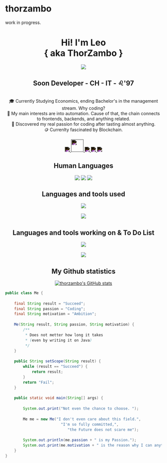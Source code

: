 # thorzambo

work in progress.

<div align="center">
<link rel="stylesheet" href="styles/style.css">

# **Hi! I'm Leo** <br/> { aka ThorZambo }

<img src="https://imgur.com/KhLCNlZ.png" height="150px" />

##
    
## **Soon Developer - CH - IT - ♌'97**

<img src="https://raw.githubusercontent.com/Codelessly/FlutterLoadingGIFs/master/packages/cupertino_activity_indicator.gif" width="0.2px">

<br/>
🎓 Currently Studying Economics, ending Bachelor's in the management stream. Why coding?<br/>
🎯 My main interests are into automation. Cause of that, the chain connects to frontends, backends, and anything related.<br/>
🧩 Discovered my real passion for coding after tasting almost anything.<br/>
🪙 Currenlty fascinated by Blockchain.<br/>
<br/>

<a href="https://t.me/thorzambo">
    <img src="https://simpleicons.org/icons/telegram.svg" height="40px" style="filter: invert(1);">
</a>
<a href="https://twitter.com/thor_zambo">
    <img src="https://simpleicons.org/icons/twitter.svg" alt="" width="40" height="40" style="filter: invert(1);">
</a>
<a href="https://discordapp.com/users/365925418471129089">
    <img src="https://simpleicons.org/icons/discord.svg" height="40px" style="filter: invert(1);">
</a>
<a href="https://github.com/thorzambo">
    <img src="https://simpleicons.org/icons/github.svg" height="40px" style="filter: invert(1);">
</a>

<!--<a href="https://www.linkedin.com/in/leonardo-zambaiti"> -->
<a href="https://www.lightyear.fm/">
    <img src="https://simpleicons.org/icons/linkedin.svg" height="40px" style="filter: invert(1);">
</a>

## 
    
## Human Languages

<img src="https://cdn1.iconfinder.com/data/icons/european-country-flags/83/italy-512.png" height="40px">
<img src="https://cdn1.iconfinder.com/data/icons/flags-of-the-world-2/128/england-circle-128.png" height="40px">
<img src="https://cdn1.iconfinder.com/data/icons/european-country-flags/83/germany-512.png" height="40px">

##
    
## Languages and tools used

![](https://skillicons.dev/icons?i=python,java,c,html,css,discord,mongodb&theme=dark)

![](https://skillicons.dev/icons?i=bots,vscode,bash,git,linux,latex,nginx&theme=dark)

##
    
## Languages and tools working on & To Do List

![](https://skillicons.dev/icons?i=mysql,go,js,nodejs,react,cs,cpp&theme=dark)

![](https://skillicons.dev/icons?i=docker,flask,django,ai,solidity,swift,ts&theme=dark)

##
    
## My Github statistics

<p></p>

[![thorzambo's GitHub stats](https://github-readme-stats.vercel.app/api?username=thorzambo&count_private=true&show_icons=true&theme=dark)](https://github.com/thorzambo/thorzambo)

</div>

```java
public class Me {
    
    final String result = "Succeed";
    final String passion = "Coding";
    final String motivation = "Ambition";

    Me(String result, String passion, String motivation) {
        /**
         * Does not metter how long it takes 
         * (even by writing it on Java)
         */
    }

    public String setScope(String result) {
        while (result == "Succeed") {
            return result;
        }
        return "Fail";
    }

    public static void main(String[] args) {

        System.out.print("Not even the chance to choose. ");
        
        Me me = new Me("I don't even care about this field.", 
                         "I'm so fully committed,", 
                            "the Future does not scare me");
        
        System.out.println(me.passion + " is my Passion.");
        System.out.print(me.motivation + " is the reason why I can anything BUT " + me.setScope(me.motivation) + ".");
    }
}
```
